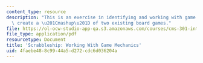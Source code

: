 ```yaml
---
content_type: resource
description: "This is an exercise in identifying and working with game mechanics to\
  \ create a \u201Cmashup\u201D of two existing board games."
file: https://ol-ocw-studio-app-qa.s3.amazonaws.com/courses/cms-301-introduction-to-game-design-methods-spring-2016/4faebe488c9944a5d272cdc6d036204a_MITCMS_301S16_Assigment3.pdf
file_type: application/pdf
resourcetype: Document
title: 'Scrabbleship: Working With Game Mechanics'
uid: 4faebe48-8c99-44a5-d272-cdc6d036204a
---
```


